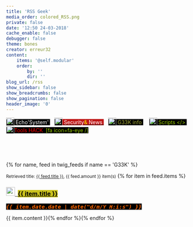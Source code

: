 ```yaml
---
title: 'RSS Geek'
media_order: colored_RSS.png
private: false
date: '12:50 24-03-2018'
cache_enable: false
debugger: false
theme: bones
creator: erreur32
content:
    items: '@self.modular'
    order:
        by: ''
        dir: ''
blog_url: /rss
show_sidebar: false
show_breadcrumbs: false
show_pagination: false
header_image: '0'
---
```


<p><a href="https://echosystem.fr/rss/echosystem-actu"><span style="font-family: andale\ mono, monospace; color: #00ff00; background-color: #000000;"><sub><img src="../../../_img/colored_RSS.png" width="22" height="22" /></sub></span><span style="background-color: #000000; color: #ffffff;"> Echo'System' </span></a>    &nbsp;&nbsp; 
 <a href="https://echosystem.fr/rss/rss-secu"><span style="background-color: #000000;"><sub><img src="../../../_img/colored_RSS.png" width="22" height="22" /></sub></span><span style="background-color: #bf1717;"><span style="color: #ffffff;"> Security</span><span style="color: #ffff00;">&amp;</span> <span style="background-color: #bf1717; color: #ffffff;">News </span></span></a>    &nbsp;&nbsp; 
 <a href="https://echosystem.fr/rss/rss-geek"><span style="background-color: #000000;"><sub><img src="../../../_img/colored_RSS.png" width="22" height="22" /></sub></span><span style=" background-color: #000000; color: #a7ad36;"> G33K info&nbsp;</span></a>   &nbsp;&nbsp; 
 <a href="https://echosystem.fr/rss/rss-scripts"><span style="color: #ffffff; background-color: #000000; color: #99cc00;"><sub><img src="../../../_img/colored_RSS.png" width="22" height="22" /></sub><span style="background-color: #000000; color: #99cc00;"> Scripts &lt;/&gt; </span></span></a>   &nbsp;&nbsp; 
<a href="https://echosystem.fr/rss/rss-hack"><span style="background-color: #000000;"><sub><img src="../../../_img/colored_RSS.png" width="22" height="22" /></sub></span><span style="color: #99cc00;"><span style="background-color: #000000; color: #ff0000;">Tools HACK &nbsp;<span style="color: #99cc00;">[fa icon=fa-eye /]  </span> </span></span></a></p>
<p>&nbsp;</p>
<p style="text-align: center;">&nbsp;</p>
<p>{% for name, feed in twig_feeds if name == 'G33K' %}</p>
<p><small>Retrieved title: <a href="{{ feed.source }}">{{ feed.title }}</a>, {{ feed.amount }} item(s)</small> {% for item in feed.items %}</p>
<h3 id="mcetoc_1c9as0kq40"><a href="{{ item.url }}"><img src="echosystem-actu/colored_RSS.png" alt="" width="24" height="24" />&nbsp; </a><span style="background-color: #c9c11c; color: #000000;"><a style="background-color: #c9c11c; color: #000000;" href="{{ item.url }}"> {{ item.title }}</a></span></h3>
<p><strong><span style="font-family: andale\ mono, monospace; font-size: 11pt; color: #ff6600; background-color: #000000;"><em>{{ item.date.date | date("d/m/Y H:i:s") }}</em></span></strong></p>
<p>{{ item.content }}{% endfor %}{% endfor %}</p>